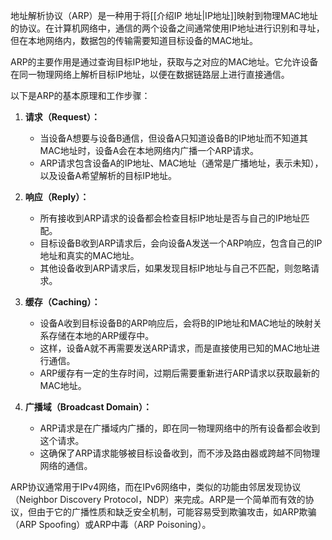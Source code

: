 地址解析协议（ARP）是一种用于将[[介绍IP 地址|IP地址]]映射到物理MAC地址的协议。在计算机网络中，通信的两个设备之间通常使用IP地址进行识别和寻址，但在本地网络内，数据包的传输需要知道目标设备的MAC地址。

ARP的主要作用是通过查询目标IP地址，获取与之对应的MAC地址。它允许设备在同一物理网络上解析目标IP地址，以便在数据链路层上进行直接通信。

以下是ARP的基本原理和工作步骤：

1. **请求（Request）：**
   - 当设备A想要与设备B通信，但设备A只知道设备B的IP地址而不知道其MAC地址时，设备A会在本地网络内广播一个ARP请求。
   - ARP请求包含设备A的IP地址、MAC地址（通常是广播地址，表示未知），以及设备A希望解析的目标IP地址。

2. **响应（Reply）：**
   - 所有接收到ARP请求的设备都会检查目标IP地址是否与自己的IP地址匹配。
   - 目标设备B收到ARP请求后，会向设备A发送一个ARP响应，包含自己的IP地址和真实的MAC地址。
   - 其他设备收到ARP请求后，如果发现目标IP地址与自己不匹配，则忽略请求。

3. **缓存（Caching）：**
   - 设备A收到目标设备B的ARP响应后，会将B的IP地址和MAC地址的映射关系存储在本地的ARP缓存中。
   - 这样，设备A就不再需要发送ARP请求，而是直接使用已知的MAC地址进行通信。
   - ARP缓存有一定的生存时间，过期后需要重新进行ARP请求以获取最新的MAC地址。

4. **广播域（Broadcast Domain）：**
   - ARP请求是在广播域内广播的，即在同一物理网络中的所有设备都会收到这个请求。
   - 这确保了ARP请求能够被目标设备收到，而不涉及路由器或跨越不同物理网络的通信。

ARP协议通常用于IPv4网络，而在IPv6网络中，类似的功能由邻居发现协议（Neighbor Discovery Protocol，NDP）来完成。ARP是一个简单而有效的协议，但由于它的广播性质和缺乏安全机制，可能容易受到欺骗攻击，如ARP欺骗（ARP Spoofing）或ARP中毒（ARP Poisoning）。